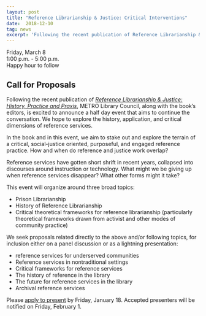```yaml
---
layout: post
title: "Reference Librarianship & Justice: Critical Interventions"
date:  2018-12-10
tag: news
excerpt: 'Following the recent publication of Reference Librarianship & Justice: History, Practice and Praxis, METRO Library Council, along with the book’s editors, is excited to announce a half day event that aims to continue the conversation.'
---
```



Friday, March 8  
1:00 p.m. - 5:00 p.m.  
Happy hour to follow
 
## Call for Proposals ##
Following the recent publication of [*Reference Librarianship & Justice: History, Practice and Praxis*](http://libraryjuicepress.com/reference-justice.php), METRO Library Council, along with the book’s editors, is excited to announce a half day event that aims to continue the conversation. We hope to explore the history, application, and critical dimensions of reference services. 
 
In the book and in this event, we aim to stake out and explore the terrain of a critical, social-justice oriented, purposeful, and engaged reference practice. How and when do reference and justice work overlap? 
 
Reference services have gotten short shrift in recent years, collapsed into discourses around instruction or technology. What might we be giving up when reference services disappear? What other forms might it take? 
 
This event will organize around three broad topics:
 
* Prison Librarianship
* History of Reference Librarianship
* Critical theoretical frameworks for reference librarianship (particularly theoretical frameworks drawn from activist and other modes of community practice)
 
We seek proposals related directly to the above and/or following topics, for inclusion either on a panel discussion or as a lightning presentation:
* reference services for underserved communities 
* Reference services in nontraditional settings
* Critical frameworks for reference services
* The history of reference in the library
* The future for reference services in the library
* Archival reference services 
 
Please [apply to present](https://docs.google.com/forms/d/e/1FAIpQLSeZPN5ylfMdyiXE1qkP0TenCH_Azb9OvoFyGNZEx8wWUzcOkw/viewform?usp=sf_link) by Friday, January 18. Accepted presenters will be notified on Friday, February 1.
